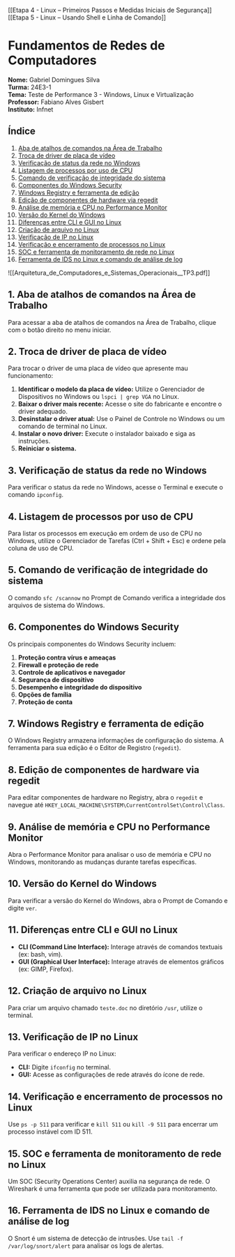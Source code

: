 [[Etapa 4 - Linux – Primeiros Passos e Medidas Iniciais de Segurança]]
[[Etapa 5 - Linux – Usando Shell e Linha de Comando]]
# Fundamentos de Redes de Computadores

**Nome:** Gabriel Domingues Silva  
**Turma:** 24E3-1  
**Tema:** Teste de Performance 3 - Windows, Linux e Virtualização  
**Professor:** Fabiano Alves Gisbert  
**Instituto:** Infnet
## Índice

1. [Aba de atalhos de comandos na Área de Trabalho](#1-aba-de-atalhos-de-comandos-na-área-de-trabalho)
2. [Troca de driver de placa de vídeo](#2-troca-de-driver-de-placa-de-vídeo)
3. [Verificação de status da rede no Windows](#3-verificação-de-status-da-rede-no-windows)
4. [Listagem de processos por uso de CPU](#4-listagem-de-processos-por-uso-de-cpu)
5. [Comando de verificação de integridade do sistema](#5-comando-de-verificação-de-integridade-do-sistema)
6. [Componentes do Windows Security](#6-componentes-do-windows-security)
7. [Windows Registry e ferramenta de edição](#7-windows-registry-e-ferramenta-de-edição)
8. [Edição de componentes de hardware via regedit](#8-edição-de-componentes-de-hardware-via-regedit)
9. [Análise de memória e CPU no Performance Monitor](#9-análise-de-memória-e-cpu-no-performance-monitor)
10. [Versão do Kernel do Windows](#10-versão-do-kernel-do-windows)
11. [Diferenças entre CLI e GUI no Linux](#11-diferenças-entre-cli-e-gui-no-linux)
12. [Criação de arquivo no Linux](#12-criação-de-arquivo-no-linux)
13. [Verificação de IP no Linux](#13-verificação-de-ip-no-linux)
14. [Verificação e encerramento de processos no Linux](#14-verificação-e-encerramento-de-processos-no-linux)
15. [SOC e ferramenta de monitoramento de rede no Linux](#15-soc-e-ferramenta-de-monitoramento-de-rede-no-linux)
16. [Ferramenta de IDS no Linux e comando de análise de log](#16-ferramenta-de-ids-no-linux-e-comando-de-análise-de-log)

![[Arquitetura_de_Computadores_e_Sistemas_Operacionais__TP3.pdf]]
## 1. Aba de atalhos de comandos na Área de Trabalho

Para acessar a aba de atalhos de comandos na Área de Trabalho, clique com o botão direito no menu iniciar.

## 2. Troca de driver de placa de vídeo

Para trocar o driver de uma placa de vídeo que apresente mau funcionamento:
1. **Identificar o modelo da placa de vídeo:** Utilize o Gerenciador de Dispositivos no Windows ou `lspci | grep VGA` no Linux.
2. **Baixar o driver mais recente:** Acesse o site do fabricante e encontre o driver adequado.
3. **Desinstalar o driver atual:** Use o Painel de Controle no Windows ou um comando de terminal no Linux.
4. **Instalar o novo driver:** Execute o instalador baixado e siga as instruções.
5. **Reiniciar o sistema.**

## 3. Verificação de status da rede no Windows

Para verificar o status da rede no Windows, acesse o Terminal e execute o comando `ipconfig`.

## 4. Listagem de processos por uso de CPU

Para listar os processos em execução em ordem de uso de CPU no Windows, utilize o Gerenciador de Tarefas (Ctrl + Shift + Esc) e ordene pela coluna de uso de CPU.

## 5. Comando de verificação de integridade do sistema

O comando `sfc /scannow` no Prompt de Comando verifica a integridade dos arquivos de sistema do Windows.

## 6. Componentes do Windows Security

Os principais componentes do Windows Security incluem:
1. **Proteção contra vírus e ameaças**
2. **Firewall e proteção de rede**
3. **Controle de aplicativos e navegador**
4. **Segurança de dispositivo**
5. **Desempenho e integridade do dispositivo**
6. **Opções de família**
7. **Proteção de conta**

## 7. Windows Registry e ferramenta de edição

O Windows Registry armazena informações de configuração do sistema. A ferramenta para sua edição é o Editor de Registro (`regedit`).

## 8. Edição de componentes de hardware via regedit

Para editar componentes de hardware no Registry, abra o `regedit` e navegue até `HKEY_LOCAL_MACHINE\SYSTEM\CurrentControlSet\Control\Class`.

## 9. Análise de memória e CPU no Performance Monitor

Abra o Performance Monitor para analisar o uso de memória e CPU no Windows, monitorando as mudanças durante tarefas específicas.

## 10. Versão do Kernel do Windows

Para verificar a versão do Kernel do Windows, abra o Prompt de Comando e digite `ver`.

## 11. Diferenças entre CLI e GUI no Linux

- **CLI (Command Line Interface):** Interage através de comandos textuais (ex: bash, vim).
- **GUI (Graphical User Interface):** Interage através de elementos gráficos (ex: GIMP, Firefox).

## 12. Criação de arquivo no Linux

Para criar um arquivo chamado `teste.doc` no diretório `/usr`, utilize o terminal.

## 13. Verificação de IP no Linux

Para verificar o endereço IP no Linux:
- **CLI:** Digite `ifconfig` no terminal.
- **GUI:** Acesse as configurações de rede através do ícone de rede.

## 14. Verificação e encerramento de processos no Linux

Use `ps -p 511` para verificar e `kill 511` ou `kill -9 511` para encerrar um processo instável com ID 511.

## 15. SOC e ferramenta de monitoramento de rede no Linux

Um SOC (Security Operations Center) auxilia na segurança de rede. O Wireshark é uma ferramenta que pode ser utilizada para monitoramento.

## 16. Ferramenta de IDS no Linux e comando de análise de log

O Snort é um sistema de detecção de intrusões. Use `tail -f /var/log/snort/alert` para analisar os logs de alertas.
